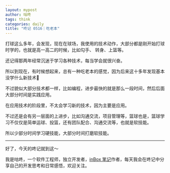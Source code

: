 ```yaml
---
layout: mypost
author: 咕咚
tags: think
categories: daily
title: "咚记 0516｜吃老本"
---
```


打球这么多年，会发现，现在在球场，我使用的技术动作，大部分都是刚开始打球时学的，也就是高一高二的时候，比如勾手、 转身、上篮等。

还记得那两年经常沉迷于学习各种技术，每当学会就很兴奋。

所以到现在，有时候想起来，总有一种吃老本的感觉，因为后来这十多年发现基本没学什么新技术🥲

不过貌似大部分技术都一样，比如编程，进步最快的就是那么一段时间，然后后面大部分时间是实践应用。

在应用技术的阶段里，不太会学习新的技术，因为主要是应用。

不过还是会有另一层面的上进步，比如沟通交流，项目管理等，篮球也是，篮球学习不仅仅是简单运球、投篮，还有团队配合、沟通交流等，也就是软技能。

所以少部分时间学习硬技能，大部分时间打磨软技能。

---

好了，今天的咚记就到这～

我是咕咚，一个软件工程师，独立开发者，[inBox 笔记](https://mp.weixin.qq.com/s/l-EZl5MsXh-Y4uTbPAy80Q)作者，每天我会在咚记中分享自己的开发思考和日常感悟，欢迎关注。